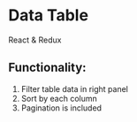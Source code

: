# Data Table

React & Redux

## Functionality:
1. Filter table data in right panel
2. Sort by each column
3. Pagination is included 
